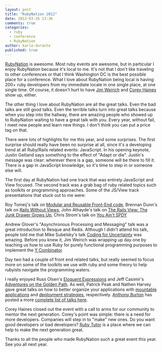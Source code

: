 ```yaml
---
layout: post
title: "RubyNation 2012"
date: 2012-03-26 13:36
comments: true
categories: 
  - ruby
  - conference
  - RubyNation
author: karle-durante
published: true
---
```


[RubyNation](http://www.rubynation.org/) is awesome.  Most ruby events are awesome, but in particular I enjoy RubyNation because it's local to me.  It's not that I don't like traveling to other conferences or that I think Washington DC is the best possible place for a conference.  What I love about RubyNation being local is having 200+ ruby developers from my immediate locale in one single place, at one single time.  Of course, it doesn't hurt to have [Jim Weirich](http://onestepback.org) and [Corey Haines](http://coreyhaines.com/) show up, either.

The other thing I love about RubyNation are all the great talks.  Even the bad talks are still good talks.  Even the terrible talks turn into great talks because when you step into the hallway, there are amazing people who showed up to RubyNation waiting to have a great talk with you.  Every year, without fail, I meet new people and learn new things.  I don't think you can put a price tag on that.

There were lots of highlights for me this year, and some surprises.  The first surprise should really have been no surprise at all, since it's a developing trend at all Ruby/Rails related events: JavaScript.  In his opening keynote, Justin Getland says something to the effect of "Adapt or die".  Justin's message was clear: wherever there is a gap, someone will be there to fill it.  There is a gap in JavaScript knowledge, so it's time to step in or someone else will.

The first day at RubyNation had one track that was entirely JavaScript and View focused.  The second track was a grab bag of ruby related topics such as toolkits or programming approaches.  Some of the JS/View track presentations that stuck out to me were:

Roy Tomeij's talk on [Modular and Reusable Front-End code](http://roytomeij.com/slides/rubynation2012), 
Brennan Dunn's talk on [Rails Without Views](http://speakerdeck.com/u/brennandunn/p/rails-without-views), 
John Athayde's talk on [The Rails View: The Junk Drawer Grows Up](http://speakerdeck.com/u/boboroshi/p/the-rails-view-the-junk-drawer-grows-up), 
Chris Strom's talk on [You Ain't SPDY](http://speakerdeck.com/u/chris/p/you-aint-spdy-ruby-nation)

Andrew Glover's "Asynchronous Processing and Messaging" talk was a great introduction to Resque and Redis.  Although I didn't attend his talk, people told me that Mike Subelsky's talk [Coding for Uncertainty](http://www.subelsky.com/2012/03/slides-from-my-coding-for-uncertainty.html) was amazing.  Before you knew it, Jim Weirich was wrapping up day one by teaching us how to use Ruby for purely functional programming purposes to implement the [Y Combinator](https://twitter.com/#!/karledurante/status/183312951598514176/photo/1).

Day two had a couple of front end related talks, but really seemed to focus more on some of the toolkits we use with ruby and some theory to help rubyists navigate the programming waters.  

I really enjoyed Russ Olsen's [Eloquent Expressions](http://speakerdeck.com/u/russolsen/p/eloquent-explanations-rubynation-2012) and Jeff Casimir's [Adventures on the Golden Path](http://speakerdeck.com/u/j3/p/adventures-on-the-golden-path).  As well, Patrick Peak and Nathen Harvey gave great talks on how to better organize your applications with [mountable applications](http://speakerdeck.com/u/peakpg/p/plays-well-with-others-building-mountable-apps) and [deployment strategies](https://github.com/nathenharvey/cooking-with-chef), respectively.  [Anthony Burton](https://github.com/ajburton) has posted a more [complete list of talks here](https://gist.github.com/2182892).  

Corey Haines closed out the event with a call to arms for our community to mentor the next generation.  Corey's point was simple: there is a need for more developers.  Companies will step in to "make" new ones.  Do you want good developers or bad developers?  [Ruby Tutor](http://rubytutor.org/) is a place where we can help to make the next generation great.

Thanks to all the people who made RubyNation such a great event this year.  See you all next year.
